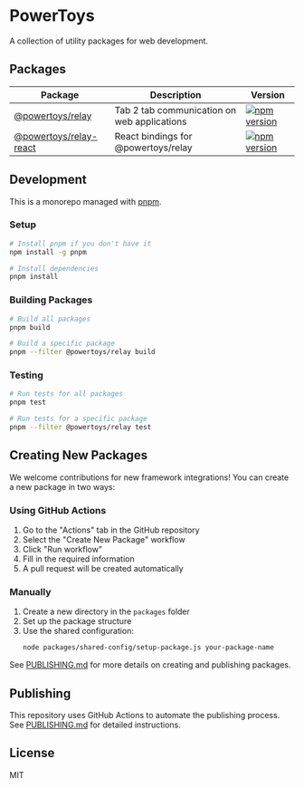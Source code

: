# PowerToys

A collection of utility packages for web development.

## Packages

| Package                                          | Description                                 | Version                                                                                                                         |
| ------------------------------------------------ | ------------------------------------------- | ------------------------------------------------------------------------------------------------------------------------------- |
| [@powertoys/relay](./packages/relay)             | Tab 2 tab communication on web applications | [![npm version](https://img.shields.io/npm/v/@powertoys/relay.svg)](https://www.npmjs.com/package/@powertoys/relay)             |
| [@powertoys/relay-react](./packages/relay-react) | React bindings for @powertoys/relay         | [![npm version](https://img.shields.io/npm/v/@powertoys/relay-react.svg)](https://www.npmjs.com/package/@powertoys/relay-react) |

## Development

This is a monorepo managed with [pnpm](https://pnpm.io/).

### Setup

```bash
# Install pnpm if you don't have it
npm install -g pnpm

# Install dependencies
pnpm install
```

### Building Packages

```bash
# Build all packages
pnpm build

# Build a specific package
pnpm --filter @powertoys/relay build
```

### Testing

```bash
# Run tests for all packages
pnpm test

# Run tests for a specific package
pnpm --filter @powertoys/relay test
```

## Creating New Packages

We welcome contributions for new framework integrations! You can create a new package in two ways:

### Using GitHub Actions

1. Go to the "Actions" tab in the GitHub repository
2. Select the "Create New Package" workflow
3. Click "Run workflow"
4. Fill in the required information
5. A pull request will be created automatically

### Manually

1. Create a new directory in the `packages` folder
2. Set up the package structure
3. Use the shared configuration:
   ```bash
   node packages/shared-config/setup-package.js your-package-name
   ```

See [PUBLISHING.md](./PUBLISHING.md) for more details on creating and publishing packages.

## Publishing

This repository uses GitHub Actions to automate the publishing process. See [PUBLISHING.md](./PUBLISHING.md) for detailed instructions.

## License

MIT
